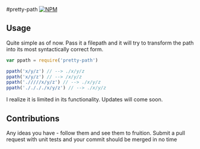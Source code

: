 #pretty-path
[![NPM](https://nodei.co/npm/<pretty-path>.png)](https://nodei.co/npm/<pretty-path>/)


## Usage

Quite simple as of now. Pass it a filepath
 and it will try to transform the path into its most syntactically correct form.

```javascript
var ppath = require('pretty-path')

ppath('x/y/z') // --> ./x/y/z
ppath('x/y/z') // --> /x/y/z
ppath('./////x/y/z') // --> ./x/y/z
ppath('././././x/y/z') // --> ./x/y/z
```

I realize it is limited in its functionality. Updates will come soon.

## Contributions

Any ideas you have - follow them and see them to fruition. Submit a pull request with unit tests and your commit should be merged in no time
